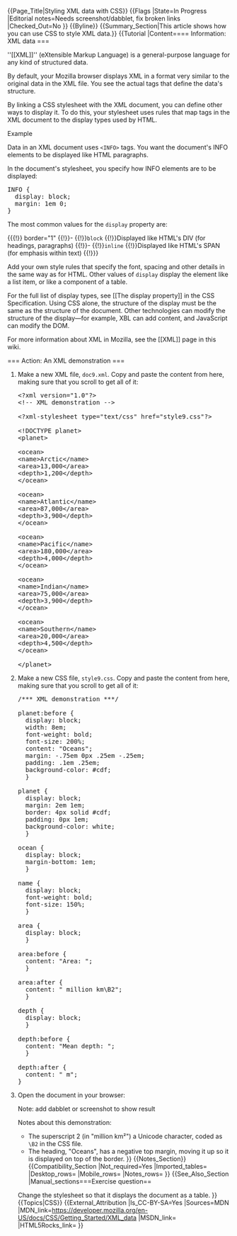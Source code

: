 {{Page_Title|Styling XML data with CSS}}
{{Flags
|State=In Progress
|Editorial notes=Needs screenshot/dabblet, fix broken links
|Checked_Out=No
}}
{{Byline}}
{{Summary_Section|This article shows how you can use CSS to style XML data.}}
{{Tutorial
|Content==== Information: XML data ===
 
''[[XML]]'' (eXtensible Markup Language) is a general-purpose language for any kind of structured data.

By default, your Mozilla browser displays XML in a format very similar to the original data in the XML file. You see the actual tags that define the data's structure.
 
By linking a CSS stylesheet with the XML document, you can define other ways to display it. To do this, your stylesheet uses rules that map tags in the XML document to the display types used by HTML.

Example

Data in an XML document uses <code>&lt;INFO&gt;</code> tags. You want the document's INFO elements to be displayed like HTML paragraphs.
        
In the document's stylesheet, you specify how INFO elements are to be displayed:

<pre class="lang-css">INFO {
  display: block;
  margin: 1em 0;
}</pre>
  
The most common values for the <code>display</code> property are:

{{{!}} border="1"
{{!}}-
{{!}}<code>block</code>
{{!}}Displayed like HTML's DIV (for headings, paragraphs)
{{!}}-
{{!}}<code>inline</code>
{{!}}Displayed like HTML's SPAN (for emphasis within text)
{{!}}} 

Add your own style rules that specify the font, spacing and other details in the same way as for HTML. Other values of <code>display</code> display the element like a list item, or like a component of a table.
        
For the full list of display types, see [[The display property]] in the CSS Specification. Using CSS alone, the structure of the display must be the same as the structure of the document. Other technologies can modify the structure of the display—for example, XBL can add content, and JavaScript can modify the DOM.
 
For more information about XML in Mozilla, see the [[XML]] page in this wiki.

=== Action: An XML demonstration ===

<ol>
<li>
<p>Make a new XML file, <code>doc9.xml</code>. Copy and paste the content from here, making sure that you scroll to get all of it:</p>
  
<pre class="lang-markup">
&lt;?xml version="1.0"?&gt;
&lt;!-- XML demonstration --&gt;

&lt;?xml-stylesheet type="text/css" href="style9.css"?&gt;

&lt;!DOCTYPE planet&gt;
&lt;planet&gt;

&lt;ocean&gt;
&lt;name&gt;Arctic&lt;/name&gt;
&lt;area&gt;13,000&lt;/area&gt;
&lt;depth&gt;1,200&lt;/depth&gt;
&lt;/ocean&gt;

&lt;ocean&gt;
&lt;name&gt;Atlantic&lt;/name&gt;
&lt;area&gt;87,000&lt;/area&gt;
&lt;depth&gt;3,900&lt;/depth&gt;
&lt;/ocean&gt;

&lt;ocean&gt;
&lt;name&gt;Pacific&lt;/name&gt;
&lt;area&gt;180,000&lt;/area&gt;
&lt;depth&gt;4,000&lt;/depth&gt;
&lt;/ocean&gt;

&lt;ocean&gt;
&lt;name&gt;Indian&lt;/name&gt;
&lt;area&gt;75,000&lt;/area&gt;
&lt;depth&gt;3,900&lt;/depth&gt;
&lt;/ocean&gt;

&lt;ocean&gt;
&lt;name&gt;Southern&lt;/name&gt;
&lt;area&gt;20,000&lt;/area&gt;
&lt;depth&gt;4,500&lt;/depth&gt;
&lt;/ocean&gt;

&lt;/planet&gt;</pre>
</li>
<li>
<p>Make a new CSS file, <code>style9.css</code>. Copy and paste the content from here, making sure that you scroll to get all of it:</p>
  
<pre class="lang-css">/*** XML demonstration ***/

planet:before {
  display: block;
  width: 8em;
  font-weight: bold;
  font-size: 200%;
  content: "Oceans";
  margin: -.75em 0px .25em -.25em;
  padding: .1em .25em;
  background-color: #cdf;
  }

planet {
  display: block;
  margin: 2em 1em;
  border: 4px solid #cdf;
  padding: 0px 1em;
  background-color: white;
  }

ocean {
  display: block;
  margin-bottom: 1em;
  }

name {
  display: block;
  font-weight: bold;
  font-size: 150%;
  }

area {
  display: block;
  }

area:before {
  content: "Area: ";
  }

area:after {
  content: " million km\B2";
  }

depth {
  display: block;
  }

depth:before {
  content: "Mean depth: ";
  }

depth:after {
  content: " m";
}</pre>
</li>
<li>
<p>Open the document in your browser:</p>
<p class="note">Note: add dabblet or screenshot to show result</p>
 
Notes about this demonstration:
 
* The superscript 2 (in "million km²") a Unicode character, coded as <code>\B2</code> in the CSS file.
* The heading, "Oceans", has a negative top margin, moving it up so it is displayed on top of the border.
}}
{{Notes_Section}}
{{Compatibility_Section
|Not_required=Yes
|Imported_tables=
|Desktop_rows=
|Mobile_rows=
|Notes_rows=
}}
{{See_Also_Section
|Manual_sections===Exercise question==

Change the stylesheet so that it displays the document as a table.
}}
{{Topics|CSS}}
{{External_Attribution
|Is_CC-BY-SA=Yes
|Sources=MDN
|MDN_link=https://developer.mozilla.org/en-US/docs/CSS/Getting_Started/XML_data
|MSDN_link=
|HTML5Rocks_link=
}}